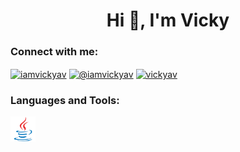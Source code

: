 <h1 align="center">Hi 👋, I'm Vicky</h1>

<h3 align="left">Connect with me:</h3>
<p align="left">
<a href="https://twitter.com/iamvickyav" target="blank"><img align="center" src="https://raw.githubusercontent.com/rahuldkjain/github-profile-readme-generator/master/src/images/icons/Social/twitter.svg" alt="iamvickyav" height="30" width="40" /></a>
<a href="https://medium.com/@iamvickyav" target="blank"><img align="center" src="https://raw.githubusercontent.com/rahuldkjain/github-profile-readme-generator/master/src/images/icons/Social/medium.svg" alt="@iamvickyav" height="30" width="40" /></a>
<a href="https://www.youtube.com/c/vickyav" target="blank"><img align="center" src="https://raw.githubusercontent.com/rahuldkjain/github-profile-readme-generator/master/src/images/icons/Social/youtube.svg" alt="vickyav" height="30" width="40" /></a>
</p>

<h3 align="left">Languages and Tools:</h3>
<p align="left"> <a href="https://www.java.com" target="_blank"> <img src="https://raw.githubusercontent.com/devicons/devicon/master/icons/java/java-original.svg" alt="java" width="40" height="40"/> </a> </p>
